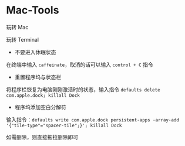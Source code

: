 # Mac-Tools
玩转 Mac

玩转 Terminal
- 不要进入休眠状态

在终端中输入 `caffeinate`，取消的话可以输入 `control + C` 指令

- 重置程序坞与状态栏

将程序栏恢复为电脑刚刚激活时的状态，输入指令 `defaults delete com.apple.dock; killall Dock`

- 程序坞添加空白分解符

输入指令：`defaults write com.apple.dock persistent-apps -array-add '{"tile-type"="spacer-tile";}'; killall Dock`

如需删除，则直接拖拉删除即可
